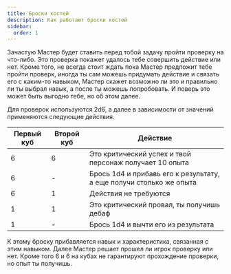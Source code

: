 ```yaml
---
title: Броски костей
description: Как работают броски костей
sidebar:
  order: 1
---
```


Зачастую Мастер будет ставить перед тобой задачу пройти проверку на что-либо.
Это проверка покажет удалось тебе совершить действие или нет. Кроме того,
не всегда стоит ждать пока Мастер предложит тебе пройти проверк, иногда
ты сам можешь придумать действие и связать его с каким-то навыком, Мастер
скажет возможно ли это и правильно ли ты выбрал навык, а после ты можешь
попробовать. И поверь это может быть выгодно тебе, но об этом далее.

Для проверок используются 2d6, а далее в зависимости от значений применяются
следующие действия.

| Первый куб | Второй куб | Действие                                                            |
| ---------- | ---------- | ------------------------------------------------------------------- |
| 6          | 6          | Это критический успех и твой персонаж получает 10 опыта             |
| 6          | -          | Брось 1d4 и прибавь его к результату, а еще получи столько же опыта |
| 6          | 1          | Действия не требуются                                               |
| 1          | 1          | Это критический провал, ты получишь дебаф                           |
| 1          | -          | Брось 1d4 и вычти его из результата                                 |

К этому броску прибавляется навык и характеристика, связанная с этим навыком.
Далее Мастер решает прошел ли игрок проверку или нет. Кроме того 6 и 6 на кубах
не гарантируют прохождение проверки, но опыт ты получишь.
